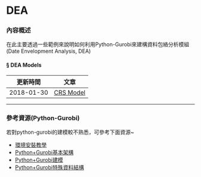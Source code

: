 # DEA

### 內容概述
在此主要透過一些範例來說明如何利用Python-Gurobi來建構資料包絡分析模組(Date Envelopment Analysis, DEA)

#### § DEA Models
|更新時間|文章|
|---|---|
|2018-01-30|[CRS Model](https://github.com/wurmen/DEA/blob/master/CRS_Model/CRS%20model.md)|


--------
### 參考資源(Python-Gurobi)
若對python-gurobi的建模較不熟悉，可參考下面資源~
- [環境安裝教學](https://github.com/wurmen/Gurobi-Python/blob/master/Installation/%E5%AE%89%E8%A3%9D%E6%95%99%E5%AD%B8.md)
- [Python+Gurobi基本架構](https://github.com/wurmen/Gurobi-Python/blob/master/python-gurobi%20%20model/Python+Gurobi%E5%9F%BA%E6%9C%AC%E6%9E%B6%E6%A7%8B.md)<br>
- [Python+Gurobi建模](https://github.com/wurmen/Gurobi-Python/blob/master/python-gurobi%20%20model/Python+Gurobi%E5%BB%BA%E6%A8%A1.md)<br>
- [Python+Gurobi特殊資料結構](https://github.com/wurmen/Gurobi-Python/blob/master/python-gurobi%20%20model/Python%2BGurobi%E7%89%B9%E6%AE%8A%E8%B3%87%E6%96%99%E7%B5%90%E6%A7%8B.ipynb)

